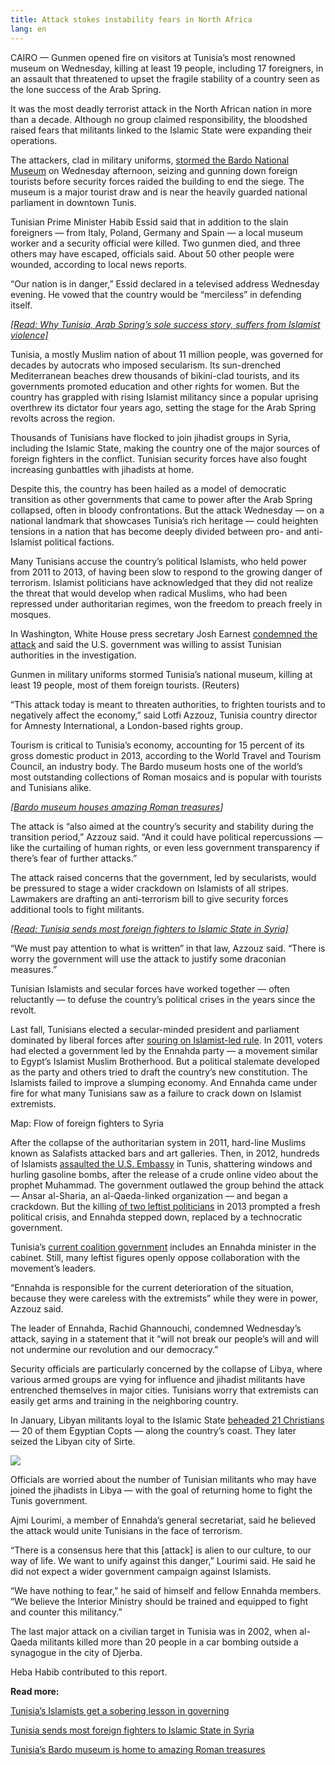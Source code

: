 ```yaml
---
title: Attack stokes instability fears in North Africa
lang: en
---
```


CAIRO — Gunmen opened fire on visitors at Tunisia’s most renowned museum on Wednesday, killing at least 19 people, including 17 foreigners, in an assault that threatened to upset the fragile stability of a country seen as the lone success of the Arab Spring.

It was the most deadly terrorist attack in the North African nation in more than a decade. Although no group claimed responsibility, the bloodshed raised fears that militants linked to the Islamic State were expanding their operations.

The attackers, clad in military uniforms, [stormed the Bardo National Museum] on Wednesday afternoon, seizing and gunning down foreign tourists before security forces raided the building to end the siege. The museum is a major tourist draw and is near the heavily guarded national parliament in downtown Tunis.

Tunisian Prime Minister Habib Essid said that in addition to the slain foreigners — from Italy, Poland, Germany and Spain — a local museum worker and a security official were killed. Two gunmen died, and three others may have escaped, officials said. About 50 other people were wounded, according to local news reports.

“Our nation is in danger,” Essid declared in a televised address Wednesday evening. He vowed that the country would be “merciless” in defending itself.

*[\[Read: Why Tunisia, Arab Spring’s sole success story, suffers from Islamist violence\]]*

Tunisia, a mostly Muslim nation of about 11 million people, was governed for decades by autocrats who imposed secularism. Its sun-drenched Mediterranean beaches drew thousands of bikini-clad tourists, and its governments promoted education and other rights for women. But the country has grappled with rising Islamist militancy since a popular uprising overthrew its dictator four years ago, setting the stage for the Arab Spring revolts across the region.

Thousands of Tunisians have flocked to join jihadist groups in Syria, including the Islamic State, making the country one of the major sources of foreign fighters in the conflict. Tunisian security forces have also fought increasing gunbattles with jihadists at home.

Despite this, the country has been hailed as a model of democratic transition as other governments that came to power after the Arab Spring collapsed, often in bloody confrontations. But the attack Wednesday — on a national landmark that showcases Tunisia’s rich heritage — could heighten tensions in a nation that has become deeply divided between pro- and anti-Islamist political factions.

Many Tunisians accuse the country’s political Islamists, who held power from 2011 to 2013, of having been slow to respond to the growing danger of terrorism. Islamist politicians have acknowledged that they did not realize the threat that would develop when radical Muslims, who had been repressed under authoritarian regimes, won the freedom to preach freely in mosques.

In Washington, White House press secretary Josh Earnest [condemned the attack] and said the U.S. government was willing to assist Tunisian authorities in the investigation.

Gunmen in military uniforms stormed Tunisia’s national museum, killing at least 19 people, most of them foreign tourists. (Reuters)

“This attack today is meant to threaten authorities, to frighten tourists and to negatively affect the economy,” said Lotfi Azzouz, Tunisia country director for Amnesty International, a London-based rights group.

Tourism is critical to Tunisia’s economy, accounting for 15 percent of its gross domestic product in 2013, according to the World Travel and Tourism Council, an industry body. The Bardo museum hosts one of the world’s most outstanding collections of Roman mosaics and is popular with tourists and Tunisians alike.

*\[[Bardo museum houses amazing Roman treasures]\]*

The attack is “also aimed at the country’s security and stability during the transition period,” Azzouz said. “And it could have political repercussions — like the curtailing of human rights, or even less government transparency if there’s fear of further attacks.”

The attack raised concerns that the government, led by secularists, would be pressured to stage a wider crackdown on Islamists of all stripes. Lawmakers are drafting an anti-terrorism bill to give security forces additional tools to fight militants.

*[\[Read: Tunisia sends most foreign fighters to Islamic State in Syria\]]*

“We must pay attention to what is written” in that law, Azzouz said. “There is worry the government will use the attack to justify some draconian measures.”

Tunisian Islamists and secular forces have worked together — often reluctantly — to defuse the country’s political crises in the years since the revolt.

Last fall, Tunisians elected a secular-minded president and parliament dominated by liberal forces after [souring on Islamist-led rule]. In 2011, voters had elected a government led by the Ennahda party — a movement similar to Egypt’s Islamist Muslim Brotherhood. But a political stalemate developed as the party and others tried to draft the country’s new constitution. The Islamists failed to improve a slumping economy. And Ennahda came under fire for what many Tunisians saw as a failure to crack down on Islamist extremists.

Map: Flow of foreign fighters to Syria

After the collapse of the authoritarian system in 2011, hard-line Muslims known as Salafists attacked bars and art galleries. Then, in 2012, hundreds of Islamists [assaulted the U.S. Embassy] in Tunis, shattering windows and hurling gasoline bombs, after the release of a crude online video about the prophet Muhammad. The government outlawed the group behind the attack — Ansar al-Sharia, an al-Qaeda-linked organization — and began a crackdown. But the killing [of two leftist politicians] in 2013 prompted a fresh political crisis, and Ennahda stepped down, replaced by a technocratic government.

Tunisia’s [current coalition government] includes an Ennahda minister in the cabinet. Still, many leftist figures openly oppose collaboration with the movement’s leaders.

“Ennahda is responsible for the current deterioration of the situation, because they were careless with the extremists” while they were in power, Azzouz said.

The leader of Ennahda, Rachid Ghannouchi, condemned Wednesday’s attack, saying in a statement that it “will not break our people’s will and will not undermine our revolution and our democracy.”

Security officials are particularly concerned by the collapse of Libya, where various armed groups are vying for influence and jihadist militants have entrenched themselves in major cities. Tunisians worry that extremists can easily get arms and training in the neighboring country.

In January, Libyan militants loyal to the Islamic State [beheaded 21 Christians] — 20 of them Egyptian Copts — along the country’s coast. They later seized the Libyan city of Sirte.

![][1]

Officials are worried about the number of Tunisian militants who may have joined the jihadists in Libya — with the goal of returning home to fight the Tunis government.

Ajmi Lourimi, a member of Ennahda’s general secretariat, said he believed the attack would unite Tunisians in the face of terrorism.

“There is a consensus here that this \[attack\] is alien to our culture, to our way of life. We want to unify against this danger,” Lourimi said. He said he did not expect a wider government campaign against Islamists.

“We have nothing to fear,” he said of himself and fellow Ennahda members. “We believe the Interior Ministry should be trained and equipped to fight and counter this militancy.”

The last major attack on a civilian target in Tunisia was in 2002, when al-Qaeda militants killed more than 20 people in a car bombing outside a synagogue in the city of Djerba.

Heba Habib contributed to this report.

**Read more:**

[Tunisia’s Islamists get a sobering lesson in governing]

[Tunisia sends most foreign fighters to Islamic State in Syria][\[Read: Tunisia sends most foreign fighters to Islamic State in Syria\]]

[Tunisia’s Bardo museum is home to amazing Roman treasures][Bardo museum houses amazing Roman treasures]

  [stormed the Bardo National Museum]: http://www.washingtonpost.com/world/gunmen-storm-museum-in-tunisia-killing-at-least-8/2015/03/18/00202e76-cd73-11e4-8730-4f473416e759_story.html
  [\[Read: Why Tunisia, Arab Spring’s sole success story, suffers from Islamist violence\]]: http://www.washingtonpost.com/blogs/worldviews/wp/2015/03/18/why-tunisia-the-arab-springs-sole-success-story-suffers-from-islamist-violence/
  [condemned the attack]: http://hosted2.ap.org/APDEFAULT/cae69a7523db45408eeb2b3a98c0c9c5/Article_2015-03-18-ML--Tunisia-Attack-The%20Latest/id-653822d829b24cef993c5bd6a7ce44b5
  [Bardo museum houses amazing Roman treasures]: http://www.washingtonpost.com/blogs/worldviews/wp/2015/03/18/tunisias-bardo-museum-attacked-by-terrorists-is-home-to-amazing-roman-treasures/
  [\[Read: Tunisia sends most foreign fighters to Islamic State in Syria\]]: http://www.washingtonpost.com/world/national-security/tunisia-after-igniting-arab-spring-sends-the-most-fighters-to-islamic-state-in-syria/2014/10/28/b5db4faa-5971-11e4-8264-deed989ae9a2_story.html
  [souring on Islamist-led rule]: http://www.washingtonpost.com/world/middle_east/tunisias-islamists-get-sobering-lesson-in-governing/2014/11/20/b6fc8988-65ad-11e4-ab86-46000e1d0035_story.html
  [assaulted the U.S. Embassy]: http://www.washingtonpost.com/world/middle_east/in-tunisia-embassy-attack-tests-fledgling-democracy/2012/09/20/19f3986a-0273-11e2-8102-ebee9c66e190_story.html
  [of two leftist politicians]: http://www.bbc.com/news/world-africa-23452979
  [current coalition government]: http://www.washingtonpost.com/blogs/monkey-cage/wp/2015/02/03/tunisia-opts-for-an-inclusive-new-government/
  [beheaded 21 Christians]: http://www.washingtonpost.com/world/middle_east/video-shows-purported-beheading-of-egyptian-christians-in-libya/2015/02/15/b8d0f092-b548-11e4-bc30-a4e75503948a_story.html
  [1]: https://img.washingtonpost.com/rf/image_480w/2010-2019/WashingtonPost/2015/03/18/Foreign/Graphics/tunisia600.jpg?uuid=1_yuLs2LEeSHME9HNBbnWQ
  [Tunisia’s Islamists get a sobering lesson in governing]: http://www.washingtonpost.com/world/middle_east/tunisias-islamists-get-sobering-lesson-in-governing/2014/11/20/b6fc8988-65ad-11e4-ab86-46000e1d0035_story.html "www.washingtonpost.com"
